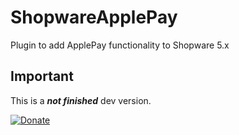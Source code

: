 # ShopwareApplePay
Plugin to add ApplePay functionality to Shopware 5.x

## Important
This is a __*not finished*__ dev version.

[![Donate](https://img.shields.io/badge/Donate-PayPal-blue.svg)](https://www.paypal.com/cgi-bin/webscr?cmd=_s-xclick&hosted_button_id=WPDZYBK6E4ZAG&source=url)
